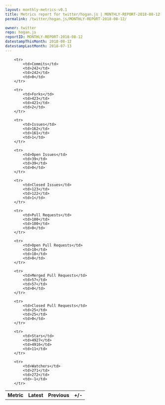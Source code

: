 ```yaml
---
layout: monthly-metrics-v0.1
title: Metrics report for twitter/hogan.js | MONTHLY-REPORT-2018-08-12 | 2018-08-12
permalink: /twitter/hogan.js/MONTHLY-REPORT-2018-08-12/

owner: twitter
repo: hogan.js
reportID: MONTHLY-REPORT-2018-08-12
datestampThisMonth: 2018-08-12
datestampLastMonth: 2018-07-13
---
```



<table style="width: 100%;">
    <tr>
        <th>Metric</th>
        <th>Latest</th>
        <th>Previous</th>
        <th>+/-</th>
    </tr>

        <tr>
            <td>Commits</td>
            <td>242</td>
            <td>242</td>
            <td>0</td>
        </tr>
        
        <tr>
            <td>Forks</td>
            <td>423</td>
            <td>421</td>
            <td>2</td>
        </tr>
        
        <tr>
            <td>Issues</td>
            <td>162</td>
            <td>161</td>
            <td>1</td>
        </tr>
        
        <tr>
            <td>Open Issues</td>
            <td>39</td>
            <td>39</td>
            <td>0</td>
        </tr>
        
        <tr>
            <td>Closed Issues</td>
            <td>123</td>
            <td>122</td>
            <td>1</td>
        </tr>
        
        <tr>
            <td>Pull Requests</td>
            <td>100</td>
            <td>100</td>
            <td>0</td>
        </tr>
        
        <tr>
            <td>Open Pull Requests</td>
            <td>18</td>
            <td>18</td>
            <td>0</td>
        </tr>
        
        <tr>
            <td>Merged Pull Requests</td>
            <td>57</td>
            <td>57</td>
            <td>0</td>
        </tr>
        
        <tr>
            <td>Closed Pull Requests</td>
            <td>25</td>
            <td>25</td>
            <td>0</td>
        </tr>
        
        <tr>
            <td>Stars</td>
            <td>4927</td>
            <td>4916</td>
            <td>11</td>
        </tr>
        
        <tr>
            <td>Watchers</td>
            <td>271</td>
            <td>272</td>
            <td>-1</td>
        </tr>
        
</table>
